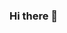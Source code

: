 ### Hi there 👋

<!--
**Sara-Hamdi/Sara-Hamdi** is a ✨ _special_ ✨ repository because its `README.md` (this file) appears on your GitHub profile.

Here are some ideas to get you started:

- 🔭 I’m currently a senior computer sciense student.
- 🌱 I’m a good problem solver and a previous competitive programmer.
- 🌱 I’m skilled in C++,C# and Python.
- 🌱 I’m learning backend development
- 👯 I’m looking to collaborate on open source projects.
- 📫 How to reach me: ...
-->
